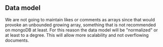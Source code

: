 
## Data model

We are not going to maintain likes or comments as arrays since that would provoke an unbounded growing array, something that is not recommended on mongoDB at least.
For this reason the data model will be "normalized" or at least to a degree. This will allow more scalability and not overflowing documents.